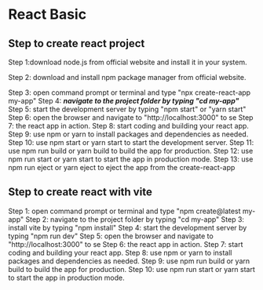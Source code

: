 # React Basic

## Step to create react project

Step 1:download node.js from official website and install it in your system.

Step 2: download and install npm package manager from official website.

Step 3: open command prompt or terminal and type "npx create-react-app my-app"
Step 4: ***navigate to the project folder by typing "cd my-app"***
Step 5: start the development server by typing "npm start" or "yarn start"
Step 6: open the browser and navigate to "http://localhost:3000" to se
Step 7: the react app in action.
Step 8: start coding and building your react app.
Step 9: use npm or yarn to install packages and dependencies as needed.
Step 10: use npm start or yarn start to start the development server.
Step 11: use npm run build or yarn build to build the app for production.
Step 12: use npm run start or yarn start to start the app in production mode.
Step 13: use npm run eject or yarn eject to eject the app from the create-react-app

## Step to create react with vite

Step 1: open command prompt or terminal and type "npm create@latest my-app"
Step 2: navigate to the project folder by typing "cd my-app"
Step 3: install vite by typing "npm install"
Step 4: start the development server by typing "npm run dev"
Step 5: open the browser and navigate to "http://localhost:3000" to se
Step 6: the react app in action.
Step 7: start coding and building your react app.
Step 8: use npm or yarn to install packages and dependencies as needed.
Step 9: use npm run build or yarn build to build the app for production.
Step 10: use npm run start or yarn start to start the app in production mode.

